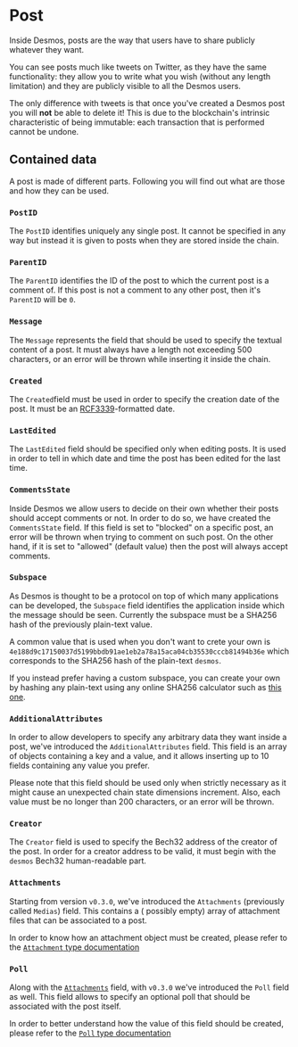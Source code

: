 # Post
Inside Desmos, posts are the way that users have to share publicly whatever they want. 

You can see posts much like tweets on Twitter, as they have the same functionality: they allow you to write what you wish (without any length limitation) and they are publicly visible to all the Desmos users.  

The only difference with tweets is that once you've created a Desmos post you will **not** be able to delete it! This is due to the blockchain's intrinsic characteristic of being immutable: each transaction that is performed cannot be undone.

## Contained data
A post is made of different parts. Following you will find out what are those and how they can be used. 

### `PostID`
The `PostID` identifies uniquely any single post. It cannot be specified in any way but instead it is given to posts when they are stored inside the chain. 

### `ParentID`
The `ParentID` identifies the ID of the post to which the current post is a comment of. If this post is not a comment to any other post, then it's `ParentID` will be `0`. 

### `Message`
The `Message` represents the field that should be used to specify the textual content of a post. It must always have a length not exceeding 500 characters, or an error will be thrown while inserting it inside the chain.

### `Created`
The `Created`field must be used in order to specify the creation date of the post. It must be an [RCF3339]()-formatted date.  

### `LastEdited`
The `LastEdited` field should be specified only when editing posts. It is used in order to tell in which date and time the post has been edited for the last time. 

### `CommentsState`
Inside Desmos we allow users to decide on their own whether their posts should accept comments or not. In order to do so, we have created the `CommentsState` field. If this field is set to "blocked" on a specific post, an error will be thrown when trying to comment on such post. On the other hand, if it is set to "allowed" (default value) then the post will always accept comments. 

### `Subspace`
As Desmos is thought to be a protocol on top of which many applications can be developed, the `Subspace` field identifies the application inside which the message should be seen. Currently the subspace must be a SHA256 hash of the previously plain-text value.

A common value that is used when you don't want to crete your own is `4e188d9c17150037d5199bbdb91ae1eb2a78a15aca04cb35530cccb81494b36e` which corresponds to the SHA256 hash of the plain-text `desmos`. 

If you instead prefer having a custom subspace, you can create your own by hashing any plain-text using any online SHA256 calculator such as [this one](https://emn178.github.io/online-tools/sha256.html).

### `AdditionalAttributes`
In order to allow developers to specify any arbitrary data they want inside a post, we've introduced the `AdditionalAttributes` field. This field is an array of objects containing a key and a value, and it allows inserting up to 10 fields containing any value you prefer.  

Please note that this field should be used only when strictly necessary as it might cause an unexpected chain state dimensions increment. Also, each value must be no longer than 200 characters, or an error will be thrown.

### `Creator`
The `Creator` field is used to specify the Bech32 address of the creator of the post. In order for a creator address to be valid, it must begin with the `desmos` Bech32 human-readable part.

### `Attachments`

Starting from version `v0.3.0`, we've introduced the `Attachments` (previously called `Medias`) field. This contains a (
possibly empty) array of attachment files that can be associated to a post.

In order to know how an attachment object must be created, please refer to
the [`Attachment` type documentation](attachment.md)

### `Poll`

Along with the [`Attachments`](#attachments) field, with `v0.3.0` we've introduced the `Poll` field as well. 
This field allows to specify an optional poll that should be associated with the post itself.

In order to better understand how the value of this field should be created, please refer to
the [`Poll` type documentation](post-poll-data.md) 
